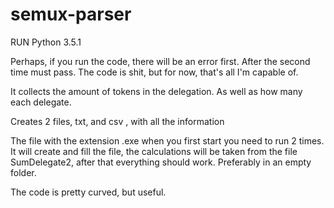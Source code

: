# semux-parser
RUN Python 3.5.1

Perhaps, if you run the code, there will be an error first. After the second time must pass. The code is shit, but for now, that's all I'm capable of.


It collects the amount of tokens in the delegation. As well as how many each delegate.

Creates 2 files, txt, and csv , with all the information

The file with the extension .exe when you first start you need to run 2 times. It will create and fill the file, the calculations will be taken from the file SumDelegate2, after that everything should work. Preferably in an empty folder.

The code is pretty curved, but useful.
